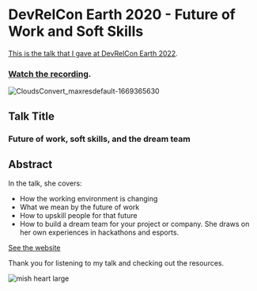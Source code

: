 # DevRelCon Earth 2020 - Future of Work and Soft Skills

[This is the talk that I gave at DevRelCon Earth 2022](https://developerrelations.com/event/devrelcon-earth-2020).

### [Watch the recording](https://youtu.be/X28lal278zA).

![CloudsConvert_maxresdefault-1669365630](https://user-images.githubusercontent.com/36594527/203937817-09974e89-38cc-40b9-8410-4bb14bf718f9.jpg)

## Talk Title

### Future of work, soft skills, and the dream team

## Abstract

In the talk, she covers:

- How the working environment is changing
- What we mean by the future of work
- How to upskill people for that future
- How to build a dream team for your project or company.
She draws on her own experiences in hackathons and esports.

[See the website](https://developerrelations.com/dev-rel/future-of-work-why-soft-skills-are-important)

Thank you for listening to my talk and checking out the resources.

![mish heart large](https://user-images.githubusercontent.com/36594527/195619762-82827b2e-bfdd-49b6-b8df-5b9e15f4f044.png)
